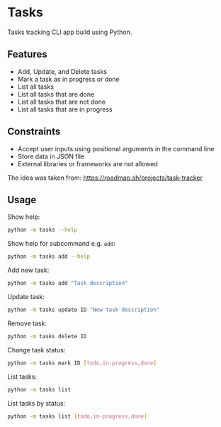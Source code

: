 # Tasks

Tasks tracking CLI app build using Python.

## Features

- Add, Update, and Delete tasks
- Mark a task as in progress or done
- List all tasks
- List all tasks that are done
- List all tasks that are not done
- List all tasks that are in progress

## Constraints

- Accept user inputs using positional arguments in the command line
- Store data in JSON file
- External libraries or frameworks are not allowed

The idea was taken from: https://roadmap.sh/projects/task-tracker

## Usage

Show help:

```sh
python -m tasks --help
```

Show help for subcommand e.g. `add`:

```sh
python -m tasks add --help
```

Add new task:

```sh
python -m tasks add "Task description"
```

Update task:

```sh
python -m tasks update ID "New task description"
```

Remove task:

```sh
python -m tasks delete ID
```

Change task status:

```sh
python -m tasks mark ID [todo,in-progress,done]
```

List tasks:

```sh
python -m tasks list
```

List tasks by status:

```sh
python -m tasks list [todo,in-progress,done]
```